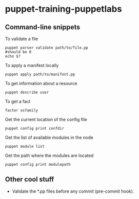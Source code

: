 puppet-training-puppetlabs
==========================


Command-line snippets
---------------------

To validate a file

    puppet parser validate path/to/file.pp
    #should be 0
    echo $?

To apply a manifest locally

    puppet apply path/to/manifest.pp
    
To get information about a resource

    puppet describe user
    
To get a fact

    facter osfamily


Get the current location of the config file

    puppet config print confdir
    
Get the list of available modules in the node

    puppet module list
    
Get the path where the modules are located

    puppet config print modulepath
    

Other cool stuff
---------------------
* Validate the *.pp files before any commit (pre-commit hook).
